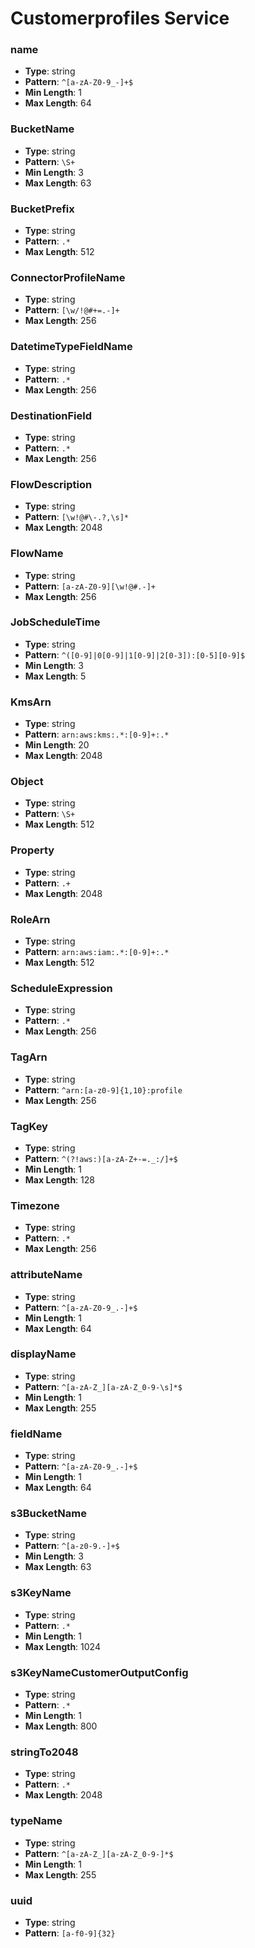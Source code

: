 # Customerprofiles Service

### name
- **Type**: string
- **Pattern**: `^[a-zA-Z0-9_-]+$`
- **Min Length**: 1
- **Max Length**: 64

### BucketName
- **Type**: string
- **Pattern**: `\S+`
- **Min Length**: 3
- **Max Length**: 63

### BucketPrefix
- **Type**: string
- **Pattern**: `.*`
- **Max Length**: 512

### ConnectorProfileName
- **Type**: string
- **Pattern**: `[\w/!@#+=.-]+`
- **Max Length**: 256

### DatetimeTypeFieldName
- **Type**: string
- **Pattern**: `.*`
- **Max Length**: 256

### DestinationField
- **Type**: string
- **Pattern**: `.*`
- **Max Length**: 256

### FlowDescription
- **Type**: string
- **Pattern**: `[\w!@#\-.?,\s]*`
- **Max Length**: 2048

### FlowName
- **Type**: string
- **Pattern**: `[a-zA-Z0-9][\w!@#.-]+`
- **Max Length**: 256

### JobScheduleTime
- **Type**: string
- **Pattern**: `^([0-9]|0[0-9]|1[0-9]|2[0-3]):[0-5][0-9]$`
- **Min Length**: 3
- **Max Length**: 5

### KmsArn
- **Type**: string
- **Pattern**: `arn:aws:kms:.*:[0-9]+:.*`
- **Min Length**: 20
- **Max Length**: 2048

### Object
- **Type**: string
- **Pattern**: `\S+`
- **Max Length**: 512

### Property
- **Type**: string
- **Pattern**: `.+`
- **Max Length**: 2048

### RoleArn
- **Type**: string
- **Pattern**: `arn:aws:iam:.*:[0-9]+:.*`
- **Max Length**: 512

### ScheduleExpression
- **Type**: string
- **Pattern**: `.*`
- **Max Length**: 256

### TagArn
- **Type**: string
- **Pattern**: `^arn:[a-z0-9]{1,10}:profile`
- **Max Length**: 256

### TagKey
- **Type**: string
- **Pattern**: `^(?!aws:)[a-zA-Z+-=._:/]+$`
- **Min Length**: 1
- **Max Length**: 128

### Timezone
- **Type**: string
- **Pattern**: `.*`
- **Max Length**: 256

### attributeName
- **Type**: string
- **Pattern**: `^[a-zA-Z0-9_.-]+$`
- **Min Length**: 1
- **Max Length**: 64

### displayName
- **Type**: string
- **Pattern**: `^[a-zA-Z_][a-zA-Z_0-9-\s]*$`
- **Min Length**: 1
- **Max Length**: 255

### fieldName
- **Type**: string
- **Pattern**: `^[a-zA-Z0-9_.-]+$`
- **Min Length**: 1
- **Max Length**: 64

### s3BucketName
- **Type**: string
- **Pattern**: `^[a-z0-9.-]+$`
- **Min Length**: 3
- **Max Length**: 63

### s3KeyName
- **Type**: string
- **Pattern**: `.*`
- **Min Length**: 1
- **Max Length**: 1024

### s3KeyNameCustomerOutputConfig
- **Type**: string
- **Pattern**: `.*`
- **Min Length**: 1
- **Max Length**: 800

### stringTo2048
- **Type**: string
- **Pattern**: `.*`
- **Max Length**: 2048

### typeName
- **Type**: string
- **Pattern**: `^[a-zA-Z_][a-zA-Z_0-9-]*$`
- **Min Length**: 1
- **Max Length**: 255

### uuid
- **Type**: string
- **Pattern**: `[a-f0-9]{32}`

